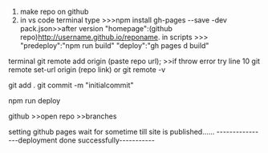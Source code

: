 1. make repo on github
2. in vs code terminal type >>>npm install gh-pages --save -dev
pack.json>>after version 
"homepage":(github repo)http://username.github.io/reponame.
in scripts >>>
"predeploy":"npm run build"
"deploy":"gh pages d build"

terminal git remote add origin (paste repo url); >>if throw error try line 10
git remote set-url origin (repo link)
 or
git remote -v 

git add .
git commit -m "initialcommit"

npm run deploy

github >>open repo >>branches 

setting github pages 
wait for sometime till site is published......
----------------deployment done successfully-----------

